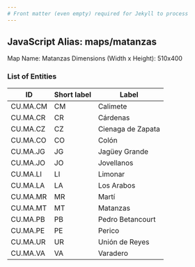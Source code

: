 ```yaml
---
# Front matter (even empty) required for Jekyll to process
---
```


## JavaScript Alias: maps/matanzas

Map Name: Matanzas
Dimensions (Width x Height): 510x400





### List of Entities

ID | Short label | Label
---|---|---|
CU.MA.CM|CM|Calimete
CU.MA.CR|CR|Cárdenas
CU.MA.CZ|CZ|Cienaga de Zapata
CU.MA.CO|CO|Colón
CU.MA.JG|JG|Jagüey Grande
CU.MA.JO|JO|Jovellanos
CU.MA.LI|LI|Limonar
CU.MA.LA|LA|Los Arabos
CU.MA.MR|MR|Martí
CU.MA.MT|MT|Matanzas
CU.MA.PB|PB|Pedro Betancourt
CU.MA.PE|PE|Perico
CU.MA.UR|UR|Unión de Reyes
CU.MA.VA|VA|Varadero